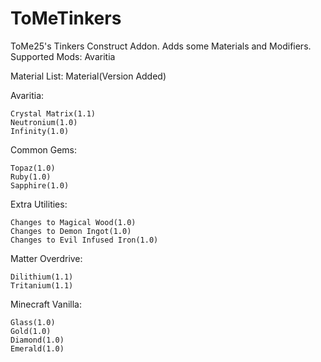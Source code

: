 # ToMeTinkers
ToMe25's Tinkers Construct Addon. Adds some Materials and Modifiers.
Supported Mods: Avaritia

Material List:
Material(Version Added)

Avaritia:

    Crystal Matrix(1.1)
    Neutronium(1.0)
    Infinity(1.0)

 Common Gems:

    Topaz(1.0)
    Ruby(1.0)
    Sapphire(1.0)

 Extra Utilities:

    Changes to Magical Wood(1.0)
    Changes to Demon Ingot(1.0)
    Changes to Evil Infused Iron(1.0)

Matter Overdrive:

    Dilithium(1.1)
    Tritanium(1.1)


 Minecraft Vanilla:

    Glass(1.0)
    Gold(1.0)
    Diamond(1.0)
    Emerald(1.0)
